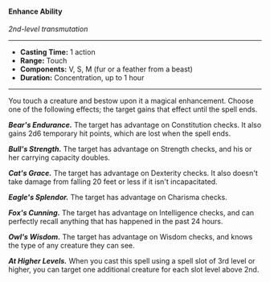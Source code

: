 #### Enhance Ability
*2nd-level transmutation*
___
- **Casting Time:** 1 action
- **Range:** Touch
- **Components:** V, S, M (fur or a feather from a beast)
- **Duration:** Concentration, up to 1 hour
---
You touch a creature and bestow upon it a magical enhancement. Choose one of the following effects; the target gains that effect until the spell ends.

***Bear's Endurance.*** The target has advantage on Constitution checks. It also gains 2d6 temporary hit points, which are lost when the spell ends.

***Bull's Strength.*** The target has advantage on Strength checks, and his or her carrying capacity doubles.

***Cat's Grace.*** The target has advantage on Dexterity checks. It also doesn't take damage from falling 20 feet or less if it isn't incapacitated.

***Eagle's Splendor.*** The target has advantage on Charisma checks.

***Fox's Cunning.*** The target has advantage on Intelligence checks, and can perfectly recall anything that has happened in the past 24 hours.

***Owl's Wisdom.*** The target has advantage on Wisdom checks, and knows the type of any creature they can see.

***At Higher Levels.*** When you cast this spell using a spell slot of 3rd level or higher, you can target one additional creature for each slot level above 2nd.